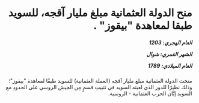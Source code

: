 <h1 dir="rtl">منح الدولة العثمانية مبلغ مليار آقجه، للسويد طبقا لمعاهدة "بيقوز" .</h1>

<h5 dir="rtl">العام الهجري:  1203

الشهر القمري: شوال

العام الميلادي: 1789</h5>

<p dir="rtl">منحت الدولة العثمانية مبلغ مليار آقجه (العملة العثمانية) للسويد طبقًا لمعاهدة "بيقوز"؛ وذلك نظيرًا للدور الذي لعبته السويد في تثبيتِ قسمٍ مِن الجيش الروسي على الحدودِ مع السويد إبَّان الحرب العثمانية - الروسية.</p></br>
